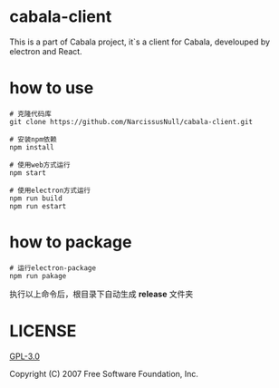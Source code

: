 # cabala-client
This is a part of Cabala project, it`s a client for Cabala, develouped by electron and React.

# how to use

    # 克隆代码库
    git clone https://github.com/NarcissusNull/cabala-client.git

    # 安装npm依赖
    npm install

    # 使用web方式运行
    npm start

    # 使用electron方式运行
    npm run build
    npm run estart

# how to package
    # 运行electron-package
    npm run pakage

执行以上命令后，根目录下自动生成 **release**  文件夹

# LICENSE

[GPL-3.0](https://github.com/NarcissusNull/cabala-client/blob/master/LICENSE)

Copyright (C) 2007 Free Software Foundation, Inc.
